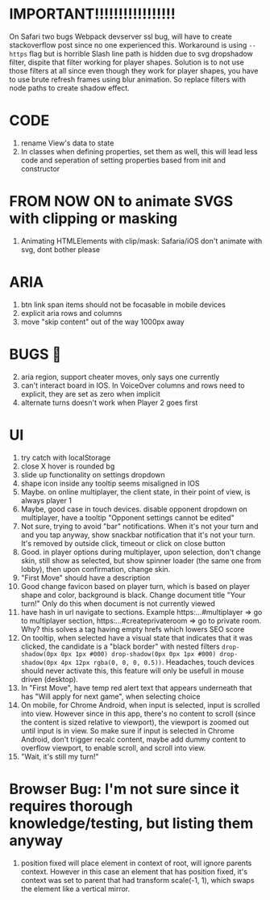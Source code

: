 # IMPORTANT!!!!!!!!!!!!!!!!!

On Safari two bugs
Webpack devserver ssl bug, will have to create stackoverflow post since no one experienced this. Workaround is using `--https` flag but is horrible
Slash line path is hidden due to svg dropshadow filter, dispite that filter working for player shapes.
Solution is to not use those filters at all since even though they work for player shapes, you have to use brute refresh frames using blur animation. So replace filters with node paths to create shadow effect.

# CODE

1. rename View's data to state
2. In classes when defining properties, set them as well, this will lead less code and seperation of setting properties based from init and constructor

# FROM NOW ON to animate SVGS with clipping or masking

1. Animating HTMLElements with clip/mask: Safaria/iOS don't animate with svg, dont bother please

# ARIA

1. btn link span items should not be focasable in mobile devices
2. explicit aria rows and columns
3. move "skip content" out of the way 1000px away

# BUGS 🐛

2. aria region, support cheater moves, only says one currently
3. can't interact board in IOS. In VoiceOver columns and rows need to explicit, they are set as zero when implicit
4. alternate turns doesn't work when Player 2 goes first

# UI

1. try catch with localStorage
2. close X hover is rounded bg
3. slide up functionality on settings dropdown
4. shape icon inside any tooltip seems misaligned in IOS
5. Maybe. on online multiplayer, the client state, in their point of view, is always player 1
6. Maybe, good case in touch devices. disable opponent dropdown on multiplayer, have a tooltip "Opponent settings cannot be edited"
7. Not sure, trying to avoid "bar" notifications. When it's not your turn and and you tap anyway, show snackbar notification that it's not your turn. It's removed by outside click, timeout or click on close button
8. Good. in player options during multiplayer, upon selection, don't change skin, still show as selected, but show spinner loader (the same one from lobby), then upon confirmation, change skin.
9. "First Move" should have a description
10. Good change favicon based on player turn, which is based on player shape and color, background is black.
    Change document title "Your turn!"
    Only do this when document is not currently viewed
11. have hash in url navigate to sections. Example https:...#multiplayer => go to multiplayer section, https:...#createprivateroom => go to private room. Why? this solves a tag having empty hrefs which lowers SEO score
12. On tooltip, when selected have a visual state that indicates that it was clicked, the candidate is a "black border" with nested filters `drop-shadow(0px 0px 1px #000) drop-shadow(0px 0px 1px #000) drop-shadow(0px 4px 12px rgba(0, 0, 0, 0.5))`. Headaches, touch devices should never activate this, this feature will only be usefull in mouse driven (desktop).
13. In "First Move", have temp red alert text that appears underneath that has "Will apply for next game", when selecting choice
14. On mobile, for Chrome Android, when input is selected, input is scrolled into view. However since in this app, there's no content to scroll (since the content is sized relative to viewport), the viewport is zoomed out until input is in view. So make sure if input is selected in Chrome Android, don't trigger recalc content, maybe add dummy content to overflow viewport, to enable scroll, and scroll into view.
15. "Wait, it's still my turn!"

# Browser Bug: I'm not sure since it requires thorough knowledge/testing, but listing them anyway

1. position fixed will place element in context of root, will ignore parents context. However in this case an element that has position fixed, it's context was set to parent that had transform scale(-1, 1), which swaps the element like a vertical mirror.
